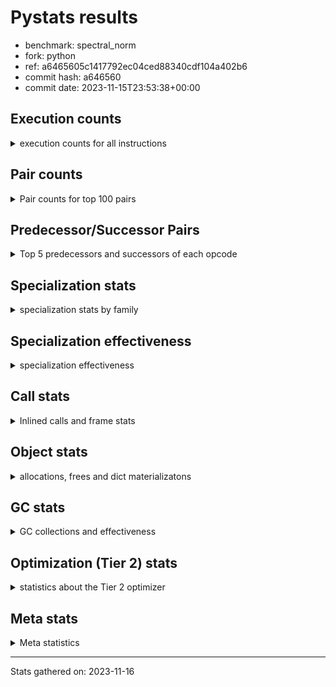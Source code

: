 
# Pystats results

- benchmark: spectral_norm
- fork: python
- ref: a6465605c1417792ec04ced88340cdf104a402b6
- commit hash: a646560
- commit date: 2023-11-15T23:53:38+00:00

## Execution counts

<details>
<summary> execution counts for all instructions </summary>

|Name | Count | Self | Cumulative | Miss ratio | 
|---|---:|---:|---:|---:|
| BINARY_OP_ADD_INT | 270,399,900 | 17.2% | 17.2% |  |
| LOAD_CONST | 216,530,160 | 13.8% | 31.0% |  |
| LOAD_FAST | 163,102,260 | 10.4% | 41.3% |  |
| LOAD_FAST_LOAD_FAST | 162,263,900 | 10.3% | 51.6% |  |
| BINARY_OP | 109,841,380 | 7.0% | 58.6% |  |
| FOR_ITER | 54,520,440 | 3.5% | 62.1% |  |
| RETURN_VALUE | 54,500,960 | 3.5% | 65.6% |  |
| STORE_FAST | 54,316,220 | 3.5% | 69.0% |  |
| STORE_FAST_STORE_FAST | 54,300,400 | 3.5% | 72.5% |  |
| UNPACK_SEQUENCE_TWO_TUPLE | 54,300,220 | 3.5% | 75.9% |  |
| RESUME_CHECK | 54,293,900 | 3.5% | 79.4% |  |
| CALL_PY_EXACT_ARGS | 54,293,800 | 3.5% | 82.8% | 0.0% |
| BINARY_OP_ADD_FLOAT | 54,100,720 | 3.4% | 86.3% | 0.8% |
| JUMP_BACKWARD | 54,091,160 | 3.4% | 89.7% |  |
| LOAD_GLOBAL_MODULE | 54,085,980 | 3.4% | 93.1% |  |
| BINARY_OP_MULTIPLY_INT | 54,079,980 | 3.4% | 96.6% |  |
| BINARY_OP_MULTIPLY_FLOAT | 52,463,760 | 3.3% | 99.9% | 0.0% |
| ENTER_EXECUTOR | 416,160 | 0.0% | 99.9% |  |
| LIST_APPEND | 416,000 | 0.0% | 100.0% |  |
| LOAD_GLOBAL_BUILTIN | 218,340 | 0.0% | 100.0% |  |
| CALL_BUILTIN_CLASS | 215,520 | 0.0% | 100.0% |  |
| GET_ITER | 212,940 | 0.0% | 100.0% |  |
| SWAP | 8,760 | 0.0% | 100.0% |  |
| FOR_ITER_RANGE | 6,860 | 0.0% | 100.0% |  |
| PUSH_NULL | 3,500 | 0.0% | 100.0% |  |
| BUILD_TUPLE | 3,100 | 0.0% | 100.0% |  |
| STORE_FAST_LOAD_FAST | 3,100 | 0.0% | 100.0% |  |
| BUILD_LIST | 2,940 | 0.0% | 100.0% |  |
| LOAD_FAST_AND_CLEAR | 2,780 | 0.0% | 100.0% |  |
| CALL_LEN | 2,760 | 0.0% | 100.0% |  |
| CALL | 960 | 0.0% | 100.0% |  |
| LOAD_GLOBAL | 800 | 0.0% | 100.0% |  |
| LOAD_DEREF | 240 | 0.0% | 100.0% |  |
| UNPACK_SEQUENCE | 200 | 0.0% | 100.0% |  |
| LOAD_ATTR_MODULE | 180 | 0.0% | 100.0% |  |
| CALL_FUNCTION_EX | 160 | 0.0% | 100.0% |  |
| RESUME | 140 | 0.0% | 100.0% |  |
| LOAD_ATTR | 120 | 0.0% | 100.0% |  |
| NOP | 80 | 0.0% | 100.0% |  |
| POP_TOP | 80 | 0.0% | 100.0% |  |
| CALL_INTRINSIC_1 | 80 | 0.0% | 100.0% |  |
| COPY | 80 | 0.0% | 100.0% |  |
| COPY_FREE_VARS | 80 | 0.0% | 100.0% |  |
| LIST_EXTEND | 80 | 0.0% | 100.0% |  |
| LOAD_FAST_CHECK | 80 | 0.0% | 100.0% |  |
| BINARY_OP_SUBTRACT_FLOAT | 60 | 0.0% | 100.0% |  |


</details>

## Pair counts

<details>
<summary> Pair counts for top 100 pairs </summary>

|Pair | Count | Self | Cumulative | 
|---|---:|---:|---:|
| BINARY_OP_ADD_INT LOAD_CONST | 108,159,960 | 6.9% | 6.9% |
| LOAD_CONST BINARY_OP_ADD_INT | 108,159,920 | 6.9% | 13.8% |
| LOAD_FAST_LOAD_FAST BINARY_OP_ADD_INT | 108,159,920 | 6.9% | 20.6% |
| UNPACK_SEQUENCE_TWO_TUPLE STORE_FAST_STORE_FAST | 54,300,220 | 3.5% | 24.1% |
| CALL_PY_EXACT_ARGS RESUME_CHECK | 54,293,720 | 3.5% | 27.5% |
| BINARY_OP_ADD_FLOAT STORE_FAST | 54,092,880 | 3.4% | 31.0% |
| STORE_FAST JUMP_BACKWARD | 54,090,740 | 3.4% | 34.4% |
| JUMP_BACKWARD FOR_ITER | 54,090,460 | 3.4% | 37.8% |
| FOR_ITER UNPACK_SEQUENCE_TWO_TUPLE | 54,090,280 | 3.4% | 41.3% |
| LOAD_CONST BINARY_OP | 54,080,080 | 3.4% | 44.7% |
| BINARY_OP RETURN_VALUE | 54,080,020 | 3.4% | 48.2% |
| RETURN_VALUE LOAD_FAST | 54,080,000 | 3.4% | 51.6% |
| BINARY_OP LOAD_FAST | 54,080,000 | 3.4% | 55.0% |
| LOAD_CONST LOAD_FAST_LOAD_FAST | 54,080,000 | 3.4% | 58.5% |
| STORE_FAST_STORE_FAST LOAD_FAST | 54,080,000 | 3.4% | 61.9% |
| BINARY_OP_ADD_INT BINARY_OP | 54,080,000 | 3.4% | 65.4% |
| BINARY_OP_ADD_INT LOAD_FAST_LOAD_FAST | 54,079,980 | 3.4% | 68.8% |
| BINARY_OP_MULTIPLY_INT LOAD_CONST | 54,079,980 | 3.4% | 72.2% |
| RESUME_CHECK LOAD_CONST | 54,079,980 | 3.4% | 75.7% |
| LOAD_FAST BINARY_OP_ADD_INT | 54,079,960 | 3.4% | 79.1% |
| BINARY_OP_ADD_INT BINARY_OP_MULTIPLY_INT | 54,079,960 | 3.4% | 82.5% |
| LOAD_GLOBAL_MODULE LOAD_FAST_LOAD_FAST | 54,079,960 | 3.4% | 86.0% |
| LOAD_FAST LOAD_GLOBAL_MODULE | 54,079,920 | 3.4% | 89.4% |
| LOAD_FAST_LOAD_FAST CALL_PY_EXACT_ARGS | 54,079,920 | 3.4% | 92.9% |
| LOAD_FAST BINARY_OP_MULTIPLY_FLOAT | 52,463,620 | 3.3% | 96.2% |
| BINARY_OP_MULTIPLY_FLOAT BINARY_OP_ADD_FLOAT | 52,456,020 | 3.3% | 99.5% |
| BINARY_OP BINARY_OP_ADD_FLOAT | 1,644,700 | 0.1% | 99.6% |
| LOAD_FAST BINARY_OP | 1,637,260 | 0.1% | 99.7% |
| RETURN_VALUE LIST_APPEND | 416,000 | 0.0% | 99.8% |
| FOR_ITER LOAD_FAST | 416,000 | 0.0% | 99.8% |
| LOAD_FAST RETURN_VALUE | 416,000 | 0.0% | 99.8% |
| LIST_APPEND ENTER_EXECUTOR | 415,660 | 0.0% | 99.8% |
| LOAD_GLOBAL_BUILTIN LOAD_FAST | 212,760 | 0.0% | 99.9% |
| CALL_BUILTIN_CLASS GET_ITER | 212,700 | 0.0% | 99.9% |
| LOAD_FAST CALL_BUILTIN_CLASS | 212,620 | 0.0% | 99.9% |
| GET_ITER FOR_ITER | 210,040 | 0.0% | 99.9% |
| LOAD_CONST STORE_FAST | 209,920 | 0.0% | 99.9% |
| STORE_FAST_STORE_FAST LOAD_CONST | 209,920 | 0.0% | 99.9% |
| STORE_FAST LOAD_GLOBAL_BUILTIN | 209,880 | 0.0% | 99.9% |
| RESUME_CHECK LOAD_FAST | 209,880 | 0.0% | 99.9% |
| LOAD_FAST UNPACK_SEQUENCE_TWO_TUPLE | 209,840 | 0.0% | 100.0% |
| ENTER_EXECUTOR CALL_PY_EXACT_ARGS | 206,820 | 0.0% | 100.0% |
| ENTER_EXECUTOR FOR_ITER | 206,080 | 0.0% | 100.0% |
| BINARY_OP BINARY_OP | 28,300 | 0.0% | 100.0% |
| LOAD_FAST_LOAD_FAST LOAD_FAST | 20,800 | 0.0% | 100.0% |
| FOR_ITER FOR_ITER | 13,840 | 0.0% | 100.0% |
| STORE_FAST LOAD_FAST_LOAD_FAST | 10,400 | 0.0% | 100.0% |
| STORE_FAST_STORE_FAST LOAD_FAST_LOAD_FAST | 10,400 | 0.0% | 100.0% |
| BINARY_OP STORE_FAST | 8,000 | 0.0% | 100.0% |
| BINARY_OP_ADD_FLOAT BINARY_OP | 7,840 | 0.0% | 100.0% |
| BINARY_OP_MULTIPLY_FLOAT BINARY_OP | 7,740 | 0.0% | 100.0% |
| LOAD_GLOBAL_BUILTIN LOAD_GLOBAL_BUILTIN | 5,480 | 0.0% | 100.0% |
| LOAD_GLOBAL_MODULE LOAD_GLOBAL_MODULE | 3,420 | 0.0% | 100.0% |
| ENTER_EXECUTOR FOR_ITER_RANGE | 3,260 | 0.0% | 100.0% |
| STORE_FAST RETURN_VALUE | 3,200 | 0.0% | 100.0% |
| SWAP STORE_FAST | 3,200 | 0.0% | 100.0% |
| FOR_ITER_RANGE SWAP | 3,200 | 0.0% | 100.0% |
| PUSH_NULL LOAD_FAST_LOAD_FAST | 3,100 | 0.0% | 100.0% |
| LOAD_FAST_LOAD_FAST BUILD_TUPLE | 3,100 | 0.0% | 100.0% |
| STORE_FAST_LOAD_FAST PUSH_NULL | 3,100 | 0.0% | 100.0% |
| FOR_ITER_RANGE STORE_FAST_LOAD_FAST | 3,080 | 0.0% | 100.0% |
| BUILD_TUPLE CALL_PY_EXACT_ARGS | 3,060 | 0.0% | 100.0% |
| GET_ITER LOAD_FAST_AND_CLEAR | 2,780 | 0.0% | 100.0% |
| BUILD_LIST SWAP | 2,780 | 0.0% | 100.0% |
| LOAD_FAST_AND_CLEAR SWAP | 2,780 | 0.0% | 100.0% |
| SWAP BUILD_LIST | 2,780 | 0.0% | 100.0% |
| RESUME_CHECK LOAD_GLOBAL_BUILTIN | 2,780 | 0.0% | 100.0% |
| SWAP FOR_ITER_RANGE | 2,760 | 0.0% | 100.0% |
| CALL_BUILTIN_CLASS CALL_LEN | 2,740 | 0.0% | 100.0% |
| CALL_LEN CALL_BUILTIN_CLASS | 2,740 | 0.0% | 100.0% |
| LOAD_GLOBAL_MODULE LOAD_FAST | 2,300 | 0.0% | 100.0% |
| LOAD_FAST CALL_PY_EXACT_ARGS | 2,240 | 0.0% | 100.0% |
| RETURN_VALUE RETURN_VALUE | 1,680 | 0.0% | 100.0% |
| RETURN_VALUE STORE_FAST | 1,600 | 0.0% | 100.0% |
| RETURN_VALUE CALL_PY_EXACT_ARGS | 1,560 | 0.0% | 100.0% |
| STORE_FAST LOAD_GLOBAL_MODULE | 1,140 | 0.0% | 100.0% |
| RESUME_CHECK LOAD_GLOBAL_MODULE | 1,140 | 0.0% | 100.0% |
| JUMP_BACKWARD FOR_ITER_RANGE | 660 | 0.0% | 100.0% |
| STORE_FAST ENTER_EXECUTOR | 460 | 0.0% | 100.0% |
| FOR_ITER_RANGE STORE_FAST | 420 | 0.0% | 100.0% |
| LIST_APPEND JUMP_BACKWARD | 340 | 0.0% | 100.0% |
| LOAD_FAST CALL | 280 | 0.0% | 100.0% |
| PUSH_NULL CALL | 240 | 0.0% | 100.0% |
| LOAD_GLOBAL LOAD_GLOBAL_MODULE | 240 | 0.0% | 100.0% |
| STORE_FAST LOAD_GLOBAL | 240 | 0.0% | 100.0% |
| LOAD_ATTR_MODULE PUSH_NULL | 180 | 0.0% | 100.0% |
| PUSH_NULL LOAD_FAST | 160 | 0.0% | 100.0% |
| CALL GET_ITER | 160 | 0.0% | 100.0% |
| LOAD_DEREF PUSH_NULL | 160 | 0.0% | 100.0% |
| LOAD_GLOBAL LOAD_FAST | 160 | 0.0% | 100.0% |
| LOAD_GLOBAL LOAD_GLOBAL_BUILTIN | 160 | 0.0% | 100.0% |
| BINARY_OP BINARY_OP_MULTIPLY_FLOAT | 140 | 0.0% | 100.0% |
| CALL CALL_PY_EXACT_ARGS | 140 | 0.0% | 100.0% |
| GET_ITER FOR_ITER_RANGE | 120 | 0.0% | 100.0% |
| CALL CALL | 120 | 0.0% | 100.0% |
| CALL CALL_BUILTIN_CLASS | 120 | 0.0% | 100.0% |
| FOR_ITER UNPACK_SEQUENCE | 120 | 0.0% | 100.0% |
| LOAD_GLOBAL_MODULE LOAD_ATTR_MODULE | 120 | 0.0% | 100.0% |
| BINARY_OP BINARY_OP_ADD_INT | 100 | 0.0% | 100.0% |
| CALL STORE_FAST | 100 | 0.0% | 100.0% |


</details>

## Predecessor/Successor Pairs

<details>
<summary> Top 5 predecessors and successors of each opcode </summary>

### GET_ITER

<details>
<summary> Successors and predecessors for GET_ITER </summary>

|Predecessors | Count | Percentage | 
|---|---:|---:|
| CALL_BUILTIN_CLASS | 212,700 | 99.9% |
| CALL | 160 | 0.1% |
| LOAD_FAST | 80 | 0.0% |

|Successors | Count | Percentage | 
|---|---:|---:|
| FOR_ITER | 210,040 | 98.6% |
| LOAD_FAST_AND_CLEAR | 2,780 | 1.3% |
| FOR_ITER_RANGE | 120 | 0.1% |


</details>

### NOP

<details>
<summary> Successors and predecessors for NOP </summary>

|Predecessors | Count | Percentage | 
|---|---:|---:|
| POP_TOP | 80 | 100.0% |

|Successors | Count | Percentage | 
|---|---:|---:|
| LOAD_DEREF | 80 | 100.0% |


</details>

### POP_TOP

<details>
<summary> Successors and predecessors for POP_TOP </summary>

|Predecessors | Count | Percentage | 
|---|---:|---:|
| CALL | 80 | 100.0% |

|Successors | Count | Percentage | 
|---|---:|---:|
| NOP | 80 | 100.0% |


</details>

### PUSH_NULL

<details>
<summary> Successors and predecessors for PUSH_NULL </summary>

|Predecessors | Count | Percentage | 
|---|---:|---:|
| STORE_FAST_LOAD_FAST | 3,100 | 88.6% |
| LOAD_ATTR_MODULE | 180 | 5.1% |
| LOAD_DEREF | 160 | 4.6% |
| LOAD_ATTR | 60 | 1.7% |

|Successors | Count | Percentage | 
|---|---:|---:|
| LOAD_FAST_LOAD_FAST | 3,100 | 88.6% |
| CALL | 240 | 6.9% |
| LOAD_FAST | 160 | 4.6% |


</details>

### RETURN_VALUE

<details>
<summary> Successors and predecessors for RETURN_VALUE </summary>

|Predecessors | Count | Percentage | 
|---|---:|---:|
| BINARY_OP | 54,080,020 | 99.2% |
| LOAD_FAST | 416,000 | 0.8% |
| STORE_FAST | 3,200 | 0.0% |
| RETURN_VALUE | 1,680 | 0.0% |
| BINARY_OP_SUBTRACT_FLOAT | 60 | 0.0% |

|Successors | Count | Percentage | 
|---|---:|---:|
| LOAD_FAST | 54,080,000 | 99.2% |
| LIST_APPEND | 416,000 | 0.8% |
| RETURN_VALUE | 1,680 | 0.0% |
| STORE_FAST | 1,600 | 0.0% |
| CALL_PY_EXACT_ARGS | 1,560 | 0.0% |


</details>

### BINARY_OP

<details>
<summary> Successors and predecessors for BINARY_OP </summary>

|Predecessors | Count | Percentage | 
|---|---:|---:|
| LOAD_CONST | 54,080,080 | 49.2% |
| BINARY_OP_ADD_INT | 54,080,000 | 49.2% |
| LOAD_FAST | 1,637,260 | 1.5% |
| BINARY_OP | 28,300 | 0.0% |
| BINARY_OP_ADD_FLOAT | 7,840 | 0.0% |

|Successors | Count | Percentage | 
|---|---:|---:|
| RETURN_VALUE | 54,080,020 | 49.2% |
| LOAD_FAST | 54,080,000 | 49.2% |
| BINARY_OP_ADD_FLOAT | 1,644,700 | 1.5% |
| BINARY_OP | 28,300 | 0.0% |
| STORE_FAST | 8,000 | 0.0% |


</details>

### BUILD_LIST

<details>
<summary> Successors and predecessors for BUILD_LIST </summary>

|Predecessors | Count | Percentage | 
|---|---:|---:|
| SWAP | 2,780 | 94.6% |
| LOAD_CONST | 80 | 2.7% |
| LOAD_FAST | 80 | 2.7% |

|Successors | Count | Percentage | 
|---|---:|---:|
| SWAP | 2,780 | 94.6% |
| LOAD_DEREF | 80 | 2.7% |
| LOAD_GLOBAL | 40 | 1.4% |
| LOAD_GLOBAL_MODULE | 40 | 1.4% |


</details>

### BUILD_TUPLE

<details>
<summary> Successors and predecessors for BUILD_TUPLE </summary>

|Predecessors | Count | Percentage | 
|---|---:|---:|
| LOAD_FAST_LOAD_FAST | 3,100 | 100.0% |

|Successors | Count | Percentage | 
|---|---:|---:|
| CALL_PY_EXACT_ARGS | 3,060 | 98.7% |
| CALL | 40 | 1.3% |


</details>

### CALL

<details>
<summary> Successors and predecessors for CALL </summary>

|Predecessors | Count | Percentage | 
|---|---:|---:|
| LOAD_FAST | 280 | 29.2% |
| PUSH_NULL | 240 | 25.0% |
| CALL | 120 | 12.5% |
| LOAD_FAST_CHECK | 80 | 8.3% |
| LOAD_FAST_LOAD_FAST | 80 | 8.3% |

|Successors | Count | Percentage | 
|---|---:|---:|
| GET_ITER | 160 | 16.7% |
| CALL_PY_EXACT_ARGS | 140 | 14.6% |
| CALL | 120 | 12.5% |
| CALL_BUILTIN_CLASS | 120 | 12.5% |
| STORE_FAST | 100 | 10.4% |


</details>

### CALL_FUNCTION_EX

<details>
<summary> Successors and predecessors for CALL_FUNCTION_EX </summary>

|Predecessors | Count | Percentage | 
|---|---:|---:|
| CALL_INTRINSIC_1 | 80 | 50.0% |
| LOAD_FAST | 80 | 50.0% |

|Successors | Count | Percentage | 
|---|---:|---:|
| COPY_FREE_VARS | 80 | 50.0% |
| RESUME_CHECK | 60 | 37.5% |
| RESUME | 20 | 12.5% |


</details>

### CALL_INTRINSIC_1

<details>
<summary> Successors and predecessors for CALL_INTRINSIC_1 </summary>

|Predecessors | Count | Percentage | 
|---|---:|---:|
| LIST_EXTEND | 80 | 100.0% |

|Successors | Count | Percentage | 
|---|---:|---:|
| CALL_FUNCTION_EX | 80 | 100.0% |


</details>

### COPY

<details>
<summary> Successors and predecessors for COPY </summary>

|Predecessors | Count | Percentage | 
|---|---:|---:|
| LOAD_CONST | 80 | 100.0% |

|Successors | Count | Percentage | 
|---|---:|---:|
| STORE_FAST_STORE_FAST | 80 | 100.0% |


</details>

### COPY_FREE_VARS

<details>
<summary> Successors and predecessors for COPY_FREE_VARS </summary>

|Predecessors | Count | Percentage | 
|---|---:|---:|
| CALL_FUNCTION_EX | 80 | 100.0% |

|Successors | Count | Percentage | 
|---|---:|---:|
| RESUME_CHECK | 60 | 75.0% |
| RESUME | 20 | 25.0% |


</details>

### ENTER_EXECUTOR

<details>
<summary> Successors and predecessors for ENTER_EXECUTOR </summary>

|Predecessors | Count | Percentage | 
|---|---:|---:|
| LIST_APPEND | 415,660 | 99.9% |
| STORE_FAST | 460 | 0.1% |
| JUMP_BACKWARD | 40 | 0.0% |

|Successors | Count | Percentage | 
|---|---:|---:|
| CALL_PY_EXACT_ARGS | 206,820 | 49.7% |
| FOR_ITER | 206,080 | 49.5% |
| FOR_ITER_RANGE | 3,260 | 0.8% |


</details>

### FOR_ITER

<details>
<summary> Successors and predecessors for FOR_ITER </summary>

|Predecessors | Count | Percentage | 
|---|---:|---:|
| JUMP_BACKWARD | 54,090,460 | 99.2% |
| GET_ITER | 210,040 | 0.4% |
| ENTER_EXECUTOR | 206,080 | 0.4% |
| FOR_ITER | 13,840 | 0.0% |
| SWAP | 20 | 0.0% |

|Successors | Count | Percentage | 
|---|---:|---:|
| UNPACK_SEQUENCE_TWO_TUPLE | 54,090,280 | 99.2% |
| LOAD_FAST | 416,000 | 0.8% |
| FOR_ITER | 13,840 | 0.0% |
| UNPACK_SEQUENCE | 120 | 0.0% |
| JUMP_BACKWARD | 80 | 0.0% |


</details>

### JUMP_BACKWARD

<details>
<summary> Successors and predecessors for JUMP_BACKWARD </summary>

|Predecessors | Count | Percentage | 
|---|---:|---:|
| STORE_FAST | 54,090,740 | 100.0% |
| LIST_APPEND | 340 | 0.0% |
| FOR_ITER | 80 | 0.0% |

|Successors | Count | Percentage | 
|---|---:|---:|
| FOR_ITER | 54,090,460 | 100.0% |
| FOR_ITER_RANGE | 660 | 0.0% |
| ENTER_EXECUTOR | 40 | 0.0% |


</details>

### LIST_APPEND

<details>
<summary> Successors and predecessors for LIST_APPEND </summary>

|Predecessors | Count | Percentage | 
|---|---:|---:|
| RETURN_VALUE | 416,000 | 100.0% |

|Successors | Count | Percentage | 
|---|---:|---:|
| ENTER_EXECUTOR | 415,660 | 99.9% |
| JUMP_BACKWARD | 340 | 0.1% |


</details>

### LIST_EXTEND

<details>
<summary> Successors and predecessors for LIST_EXTEND </summary>

|Predecessors | Count | Percentage | 
|---|---:|---:|
| LOAD_DEREF | 80 | 100.0% |

|Successors | Count | Percentage | 
|---|---:|---:|
| CALL_INTRINSIC_1 | 80 | 100.0% |


</details>

### LOAD_ATTR

<details>
<summary> Successors and predecessors for LOAD_ATTR </summary>

|Predecessors | Count | Percentage | 
|---|---:|---:|
| LOAD_GLOBAL | 60 | 50.0% |
| LOAD_GLOBAL_MODULE | 60 | 50.0% |

|Successors | Count | Percentage | 
|---|---:|---:|
| PUSH_NULL | 60 | 50.0% |
| LOAD_ATTR_MODULE | 60 | 50.0% |


</details>

### LOAD_CONST

<details>
<summary> Successors and predecessors for LOAD_CONST </summary>

|Predecessors | Count | Percentage | 
|---|---:|---:|
| BINARY_OP_ADD_INT | 108,159,960 | 50.0% |
| BINARY_OP_MULTIPLY_INT | 54,079,980 | 25.0% |
| RESUME_CHECK | 54,079,980 | 25.0% |
| STORE_FAST_STORE_FAST | 209,920 | 0.1% |
| STORE_FAST | 80 | 0.0% |

|Successors | Count | Percentage | 
|---|---:|---:|
| BINARY_OP_ADD_INT | 108,159,920 | 50.0% |
| BINARY_OP | 54,080,080 | 25.0% |
| LOAD_FAST_LOAD_FAST | 54,080,000 | 25.0% |
| STORE_FAST | 209,920 | 0.1% |
| BUILD_LIST | 80 | 0.0% |


</details>

### LOAD_DEREF

<details>
<summary> Successors and predecessors for LOAD_DEREF </summary>

|Predecessors | Count | Percentage | 
|---|---:|---:|
| NOP | 80 | 33.3% |
| BUILD_LIST | 80 | 33.3% |
| RESUME_CHECK | 60 | 25.0% |
| RESUME | 20 | 8.3% |

|Successors | Count | Percentage | 
|---|---:|---:|
| PUSH_NULL | 160 | 66.7% |
| LIST_EXTEND | 80 | 33.3% |


</details>

### LOAD_FAST

<details>
<summary> Successors and predecessors for LOAD_FAST </summary>

|Predecessors | Count | Percentage | 
|---|---:|---:|
| RETURN_VALUE | 54,080,000 | 33.2% |
| BINARY_OP | 54,080,000 | 33.2% |
| STORE_FAST_STORE_FAST | 54,080,000 | 33.2% |
| FOR_ITER | 416,000 | 0.3% |
| LOAD_GLOBAL_BUILTIN | 212,760 | 0.1% |

|Successors | Count | Percentage | 
|---|---:|---:|
| BINARY_OP_ADD_INT | 54,079,960 | 33.2% |
| LOAD_GLOBAL_MODULE | 54,079,920 | 33.2% |
| BINARY_OP_MULTIPLY_FLOAT | 52,463,620 | 32.2% |
| BINARY_OP | 1,637,260 | 1.0% |
| RETURN_VALUE | 416,000 | 0.3% |


</details>

### LOAD_FAST_AND_CLEAR

<details>
<summary> Successors and predecessors for LOAD_FAST_AND_CLEAR </summary>

|Predecessors | Count | Percentage | 
|---|---:|---:|
| GET_ITER | 2,780 | 100.0% |

|Successors | Count | Percentage | 
|---|---:|---:|
| SWAP | 2,780 | 100.0% |


</details>

### LOAD_FAST_CHECK

<details>
<summary> Successors and predecessors for LOAD_FAST_CHECK </summary>

|Predecessors | Count | Percentage | 
|---|---:|---:|
| LOAD_FAST | 80 | 100.0% |

|Successors | Count | Percentage | 
|---|---:|---:|
| CALL | 80 | 100.0% |


</details>

### LOAD_FAST_LOAD_FAST

<details>
<summary> Successors and predecessors for LOAD_FAST_LOAD_FAST </summary>

|Predecessors | Count | Percentage | 
|---|---:|---:|
| LOAD_CONST | 54,080,000 | 33.3% |
| BINARY_OP_ADD_INT | 54,079,980 | 33.3% |
| LOAD_GLOBAL_MODULE | 54,079,960 | 33.3% |
| STORE_FAST | 10,400 | 0.0% |
| STORE_FAST_STORE_FAST | 10,400 | 0.0% |

|Successors | Count | Percentage | 
|---|---:|---:|
| BINARY_OP_ADD_INT | 108,159,920 | 66.7% |
| CALL_PY_EXACT_ARGS | 54,079,920 | 33.3% |
| LOAD_FAST | 20,800 | 0.0% |
| BUILD_TUPLE | 3,100 | 0.0% |
| BINARY_OP | 80 | 0.0% |


</details>

### LOAD_GLOBAL

<details>
<summary> Successors and predecessors for LOAD_GLOBAL </summary>

|Predecessors | Count | Percentage | 
|---|---:|---:|
| STORE_FAST | 240 | 30.0% |
| LOAD_GLOBAL | 100 | 12.5% |
| LOAD_FAST | 80 | 10.0% |
| RESUME | 60 | 7.5% |
| LOAD_GLOBAL_MODULE | 60 | 7.5% |

|Successors | Count | Percentage | 
|---|---:|---:|
| LOAD_GLOBAL_MODULE | 240 | 30.0% |
| LOAD_FAST | 160 | 20.0% |
| LOAD_GLOBAL_BUILTIN | 160 | 20.0% |
| LOAD_GLOBAL | 100 | 12.5% |
| LOAD_ATTR | 60 | 7.5% |


</details>

### STORE_FAST

<details>
<summary> Successors and predecessors for STORE_FAST </summary>

|Predecessors | Count | Percentage | 
|---|---:|---:|
| BINARY_OP_ADD_FLOAT | 54,092,880 | 99.6% |
| LOAD_CONST | 209,920 | 0.4% |
| BINARY_OP | 8,000 | 0.0% |
| SWAP | 3,200 | 0.0% |
| RETURN_VALUE | 1,600 | 0.0% |

|Successors | Count | Percentage | 
|---|---:|---:|
| JUMP_BACKWARD | 54,090,740 | 99.6% |
| LOAD_GLOBAL_BUILTIN | 209,880 | 0.4% |
| LOAD_FAST_LOAD_FAST | 10,400 | 0.0% |
| RETURN_VALUE | 3,200 | 0.0% |
| LOAD_GLOBAL_MODULE | 1,140 | 0.0% |


</details>

### STORE_FAST_LOAD_FAST

<details>
<summary> Successors and predecessors for STORE_FAST_LOAD_FAST </summary>

|Predecessors | Count | Percentage | 
|---|---:|---:|
| FOR_ITER_RANGE | 3,080 | 99.4% |
| FOR_ITER | 20 | 0.6% |

|Successors | Count | Percentage | 
|---|---:|---:|
| PUSH_NULL | 3,100 | 100.0% |


</details>

### STORE_FAST_STORE_FAST

<details>
<summary> Successors and predecessors for STORE_FAST_STORE_FAST </summary>

|Predecessors | Count | Percentage | 
|---|---:|---:|
| UNPACK_SEQUENCE_TWO_TUPLE | 54,300,220 | 100.0% |
| UNPACK_SEQUENCE | 100 | 0.0% |
| COPY | 80 | 0.0% |

|Successors | Count | Percentage | 
|---|---:|---:|
| LOAD_FAST | 54,080,000 | 99.6% |
| LOAD_CONST | 209,920 | 0.4% |
| LOAD_FAST_LOAD_FAST | 10,400 | 0.0% |
| LOAD_GLOBAL | 40 | 0.0% |
| LOAD_GLOBAL_BUILTIN | 40 | 0.0% |


</details>

### SWAP

<details>
<summary> Successors and predecessors for SWAP </summary>

|Predecessors | Count | Percentage | 
|---|---:|---:|
| FOR_ITER_RANGE | 3,200 | 36.5% |
| BUILD_LIST | 2,780 | 31.7% |
| LOAD_FAST_AND_CLEAR | 2,780 | 31.7% |

|Successors | Count | Percentage | 
|---|---:|---:|
| STORE_FAST | 3,200 | 36.5% |
| BUILD_LIST | 2,780 | 31.7% |
| FOR_ITER_RANGE | 2,760 | 31.5% |
| FOR_ITER | 20 | 0.2% |


</details>

### UNPACK_SEQUENCE

<details>
<summary> Successors and predecessors for UNPACK_SEQUENCE </summary>

|Predecessors | Count | Percentage | 
|---|---:|---:|
| FOR_ITER | 120 | 60.0% |
| LOAD_FAST | 80 | 40.0% |

|Successors | Count | Percentage | 
|---|---:|---:|
| STORE_FAST_STORE_FAST | 100 | 50.0% |
| UNPACK_SEQUENCE_TWO_TUPLE | 100 | 50.0% |


</details>

### RESUME

<details>
<summary> Successors and predecessors for RESUME </summary>

|Predecessors | Count | Percentage | 
|---|---:|---:|
| CALL | 80 | 57.1% |
| CALL_FUNCTION_EX | 20 | 14.3% |
| COPY_FREE_VARS | 20 | 14.3% |
| CALL_PY_EXACT_ARGS | 20 | 14.3% |

|Successors | Count | Percentage | 
|---|---:|---:|
| LOAD_GLOBAL | 60 | 42.9% |
| LOAD_FAST | 40 | 28.6% |
| LOAD_CONST | 20 | 14.3% |
| LOAD_DEREF | 20 | 14.3% |


</details>

### BINARY_OP_ADD_FLOAT

<details>
<summary> Successors and predecessors for BINARY_OP_ADD_FLOAT </summary>

|Predecessors | Count | Percentage | 
|---|---:|---:|
| BINARY_OP_MULTIPLY_FLOAT | 52,456,020 | 97.0% |
| BINARY_OP | 1,644,700 | 3.0% |

|Successors | Count | Percentage | 
|---|---:|---:|
| STORE_FAST | 54,092,880 | 100.0% |
| BINARY_OP | 7,840 | 0.0% |


</details>

### BINARY_OP_ADD_INT

<details>
<summary> Successors and predecessors for BINARY_OP_ADD_INT </summary>

|Predecessors | Count | Percentage | 
|---|---:|---:|
| LOAD_CONST | 108,159,920 | 40.0% |
| LOAD_FAST_LOAD_FAST | 108,159,920 | 40.0% |
| LOAD_FAST | 54,079,960 | 20.0% |
| BINARY_OP | 100 | 0.0% |

|Successors | Count | Percentage | 
|---|---:|---:|
| LOAD_CONST | 108,159,960 | 40.0% |
| BINARY_OP | 54,080,000 | 20.0% |
| LOAD_FAST_LOAD_FAST | 54,079,980 | 20.0% |
| BINARY_OP_MULTIPLY_INT | 54,079,960 | 20.0% |


</details>

### BINARY_OP_MULTIPLY_FLOAT

<details>
<summary> Successors and predecessors for BINARY_OP_MULTIPLY_FLOAT </summary>

|Predecessors | Count | Percentage | 
|---|---:|---:|
| LOAD_FAST | 52,463,620 | 100.0% |
| BINARY_OP | 140 | 0.0% |

|Successors | Count | Percentage | 
|---|---:|---:|
| BINARY_OP_ADD_FLOAT | 52,456,020 | 100.0% |
| BINARY_OP | 7,740 | 0.0% |


</details>

### BINARY_OP_MULTIPLY_INT

<details>
<summary> Successors and predecessors for BINARY_OP_MULTIPLY_INT </summary>

|Predecessors | Count | Percentage | 
|---|---:|---:|
| BINARY_OP_ADD_INT | 54,079,960 | 100.0% |
| BINARY_OP | 20 | 0.0% |

|Successors | Count | Percentage | 
|---|---:|---:|
| LOAD_CONST | 54,079,980 | 100.0% |


</details>

### BINARY_OP_SUBTRACT_FLOAT

<details>
<summary> Successors and predecessors for BINARY_OP_SUBTRACT_FLOAT </summary>

|Predecessors | Count | Percentage | 
|---|---:|---:|
| LOAD_FAST | 40 | 66.7% |
| BINARY_OP | 20 | 33.3% |

|Successors | Count | Percentage | 
|---|---:|---:|
| RETURN_VALUE | 60 | 100.0% |


</details>

### CALL_BUILTIN_CLASS

<details>
<summary> Successors and predecessors for CALL_BUILTIN_CLASS </summary>

|Predecessors | Count | Percentage | 
|---|---:|---:|
| LOAD_FAST | 212,620 | 98.7% |
| CALL_LEN | 2,740 | 1.3% |
| CALL | 120 | 0.1% |
| LOAD_CONST | 40 | 0.0% |

|Successors | Count | Percentage | 
|---|---:|---:|
| GET_ITER | 212,700 | 98.7% |
| CALL_LEN | 2,740 | 1.3% |
| STORE_FAST | 60 | 0.0% |
| CALL | 20 | 0.0% |


</details>

### CALL_LEN

<details>
<summary> Successors and predecessors for CALL_LEN </summary>

|Predecessors | Count | Percentage | 
|---|---:|---:|
| CALL_BUILTIN_CLASS | 2,740 | 99.3% |
| CALL | 20 | 0.7% |

|Successors | Count | Percentage | 
|---|---:|---:|
| CALL_BUILTIN_CLASS | 2,740 | 99.3% |
| CALL | 20 | 0.7% |


</details>

### CALL_PY_EXACT_ARGS

<details>
<summary> Successors and predecessors for CALL_PY_EXACT_ARGS </summary>

|Predecessors | Count | Percentage | 
|---|---:|---:|
| LOAD_FAST_LOAD_FAST | 54,079,920 | 99.6% |
| ENTER_EXECUTOR | 206,820 | 0.4% |
| BUILD_TUPLE | 3,060 | 0.0% |
| LOAD_FAST | 2,240 | 0.0% |
| RETURN_VALUE | 1,560 | 0.0% |

|Successors | Count | Percentage | 
|---|---:|---:|
| RESUME_CHECK | 54,293,720 | 100.0% |
| CALL_PY_EXACT_ARGS | 60 | 0.0% |
| RESUME | 20 | 0.0% |


</details>

### FOR_ITER_RANGE

<details>
<summary> Successors and predecessors for FOR_ITER_RANGE </summary>

|Predecessors | Count | Percentage | 
|---|---:|---:|
| ENTER_EXECUTOR | 3,260 | 47.5% |
| SWAP | 2,760 | 40.2% |
| JUMP_BACKWARD | 660 | 9.6% |
| GET_ITER | 120 | 1.7% |
| FOR_ITER | 60 | 0.9% |

|Successors | Count | Percentage | 
|---|---:|---:|
| SWAP | 3,200 | 46.6% |
| STORE_FAST_LOAD_FAST | 3,080 | 44.9% |
| STORE_FAST | 420 | 6.1% |
| LOAD_CONST | 80 | 1.2% |
| LOAD_GLOBAL | 40 | 0.6% |


</details>

### LOAD_ATTR_MODULE

<details>
<summary> Successors and predecessors for LOAD_ATTR_MODULE </summary>

|Predecessors | Count | Percentage | 
|---|---:|---:|
| LOAD_GLOBAL_MODULE | 120 | 66.7% |
| LOAD_ATTR | 60 | 33.3% |

|Successors | Count | Percentage | 
|---|---:|---:|
| PUSH_NULL | 180 | 100.0% |


</details>

### LOAD_GLOBAL_BUILTIN

<details>
<summary> Successors and predecessors for LOAD_GLOBAL_BUILTIN </summary>

|Predecessors | Count | Percentage | 
|---|---:|---:|
| STORE_FAST | 209,880 | 96.1% |
| LOAD_GLOBAL_BUILTIN | 5,480 | 2.5% |
| RESUME_CHECK | 2,780 | 1.3% |
| LOAD_GLOBAL | 160 | 0.1% |
| STORE_FAST_STORE_FAST | 40 | 0.0% |

|Successors | Count | Percentage | 
|---|---:|---:|
| LOAD_FAST | 212,760 | 97.4% |
| LOAD_GLOBAL_BUILTIN | 5,480 | 2.5% |
| LOAD_CONST | 60 | 0.0% |
| LOAD_GLOBAL | 40 | 0.0% |


</details>

### LOAD_GLOBAL_MODULE

<details>
<summary> Successors and predecessors for LOAD_GLOBAL_MODULE </summary>

|Predecessors | Count | Percentage | 
|---|---:|---:|
| LOAD_FAST | 54,079,920 | 100.0% |
| LOAD_GLOBAL_MODULE | 3,420 | 0.0% |
| STORE_FAST | 1,140 | 0.0% |
| RESUME_CHECK | 1,140 | 0.0% |
| LOAD_GLOBAL | 240 | 0.0% |

|Successors | Count | Percentage | 
|---|---:|---:|
| LOAD_FAST_LOAD_FAST | 54,079,960 | 100.0% |
| LOAD_GLOBAL_MODULE | 3,420 | 0.0% |
| LOAD_FAST | 2,300 | 0.0% |
| LOAD_ATTR_MODULE | 120 | 0.0% |
| BINARY_OP | 60 | 0.0% |


</details>

### RESUME_CHECK

<details>
<summary> Successors and predecessors for RESUME_CHECK </summary>

|Predecessors | Count | Percentage | 
|---|---:|---:|
| CALL_PY_EXACT_ARGS | 54,293,720 | 100.0% |
| CALL | 60 | 0.0% |
| CALL_FUNCTION_EX | 60 | 0.0% |
| COPY_FREE_VARS | 60 | 0.0% |

|Successors | Count | Percentage | 
|---|---:|---:|
| LOAD_CONST | 54,079,980 | 99.6% |
| LOAD_FAST | 209,880 | 0.4% |
| LOAD_GLOBAL_BUILTIN | 2,780 | 0.0% |
| LOAD_GLOBAL_MODULE | 1,140 | 0.0% |
| LOAD_DEREF | 60 | 0.0% |


</details>

### UNPACK_SEQUENCE_TWO_TUPLE

<details>
<summary> Successors and predecessors for UNPACK_SEQUENCE_TWO_TUPLE </summary>

|Predecessors | Count | Percentage | 
|---|---:|---:|
| FOR_ITER | 54,090,280 | 99.6% |
| LOAD_FAST | 209,840 | 0.4% |
| UNPACK_SEQUENCE | 100 | 0.0% |

|Successors | Count | Percentage | 
|---|---:|---:|
| STORE_FAST_STORE_FAST | 54,300,220 | 100.0% |


</details>


</details>

## Specialization stats

<details>
<summary> specialization stats by family </summary>

### BINARY_OP

<details>
<summary> specialization stats for BINARY_OP family </summary>

|Kind | Count | Ratio | 
|---|---:|---:|
|     deferred | 109,797,340 | 20.3% |
|          hit | 430,625,160 | 79.6% |
|         miss | 419,260 | 0.1% |

| | Count | Ratio | 
|---|---:|---:|
| Success | 8,200 | 18.6% |
| Failure | 35,840 | 81.4% |

|Failure kind | Count | Ratio | 
|---|---:|---:|
| floor divide | 13,400 | 37.4% |
| true divide different types | 13,400 | 37.4% |
| add different types | 7,840 | 21.9% |
| multiply different types | 1,200 | 3.3% |


</details>

### CALL

<details>
<summary> specialization stats for CALL family </summary>

|Kind | Count | Ratio | 
|---|---:|---:|
|     deferred | 540 | 0.0% |
|          hit | 54,508,380 | 100.0% |
|         miss | 3,700 | 0.0% |

| | Count | Ratio | 
|---|---:|---:|
| Success | 340 | 81.0% |
| Failure | 80 | 19.0% |

|Failure kind | Count | Ratio | 
|---|---:|---:|
| cfunc noargs | 60 | 75.0% |
| class no vectorcall | 20 | 25.0% |


</details>

### FOR_ITER

<details>
<summary> specialization stats for FOR_ITER family </summary>

|Kind | Count | Ratio | 
|---|---:|---:|
|     deferred | 54,506,540 | 100.0% |
|          hit | 6,860 | 0.0% |

| | Count | Ratio | 
|---|---:|---:|
| Success | 60 | 0.4% |
| Failure | 13,840 | 99.6% |

|Failure kind | Count | Ratio | 
|---|---:|---:|
| enumerate | 13,680 | 98.8% |
| zip | 160 | 1.2% |


</details>

### LOAD_ATTR

<details>
<summary> specialization stats for LOAD_ATTR family </summary>

|Kind | Count | Ratio | 
|---|---:|---:|
|     deferred | 60 | 20.0% |
|          hit | 180 | 60.0% |

| | Count | Ratio | 
|---|---:|---:|
| Success | 60 | 100.0% |
| Failure | 0 | 0.0% |


</details>

### LOAD_GLOBAL

<details>
<summary> specialization stats for LOAD_GLOBAL family </summary>

|Kind | Count | Ratio | 
|---|---:|---:|
|     deferred | 400 | 0.0% |
|          hit | 54,304,320 | 100.0% |

| | Count | Ratio | 
|---|---:|---:|
| Success | 400 | 100.0% |
| Failure | 0 | 0.0% |


</details>

### UNPACK_SEQUENCE

<details>
<summary> specialization stats for UNPACK_SEQUENCE family </summary>

|Kind | Count | Ratio | 
|---|---:|---:|
|     deferred | 100 | 0.0% |
|          hit | 54,300,220 | 100.0% |

| | Count | Ratio | 
|---|---:|---:|
| Success | 100 | 100.0% |
| Failure | 0 | 0.0% |


</details>


</details>

## Specialization effectiveness

<details>
<summary> specialization effectiveness </summary>

|Instructions | Count | Ratio | 
|---|---:|---:|
| Basic | 760,175,440 | 48.3% |
| Not specialized | 164,363,900 | 10.4% |
| Specialized hits | 648,039,020 | 41.2% |
| Specialized misses | 422,960 | 0.0% |

### Deferred by instruction

<details>
<summary> deferred by instruction </summary>

|Name | Count | Ratio | 
|---|---:|---:|
| BINARY_OP | 109,797,340 | 66.8% |
| FOR_ITER | 54,506,540 | 33.2% |
| CALL | 540 | 0.0% |
| LOAD_GLOBAL | 400 | 0.0% |
| UNPACK_SEQUENCE | 100 | 0.0% |
| LOAD_ATTR | 60 | 0.0% |
| BINARY_SLICE | 0 | 0.0% |
| STORE_SLICE | 0 | 0.0% |
| BINARY_OP_INPLACE_ADD_UNICODE | 0 | 0.0% |
| BINARY_SUBSCR | 0 | 0.0% |


</details>

### Misses by instruction

<details>
<summary> misses by instruction </summary>

|Name | Count | Ratio | 
|---|---:|---:|
| BINARY_OP_ADD_FLOAT | 416,080 | 98.4% |
| CALL_PY_EXACT_ARGS | 3,700 | 0.9% |
| BINARY_OP_MULTIPLY_FLOAT | 3,180 | 0.8% |
| GET_ITER | 0 | 0.0% |
| NOP | 0 | 0.0% |
| POP_TOP | 0 | 0.0% |
| PUSH_NULL | 0 | 0.0% |
| RETURN_VALUE | 0 | 0.0% |
| BUILD_LIST | 0 | 0.0% |
| BUILD_TUPLE | 0 | 0.0% |


</details>


</details>

## Call stats

<details>
<summary> Inlined calls and frame stats </summary>

| | Count | Ratio | 
|---|---:|---:|
| Calls to PyEval_EvalDefault | 0 | 0.0% |
| Calls to Python functions inlined | 54,294,040 | 100.0% |
| Calls via PyEval_EvalFrame (total) | 0 | 0.0% |
| Calls via PyEval_EvalFrame (vector) | 0 | 0.0% |
| Calls via PyEval_EvalFrame (generator) | 0 | 0.0% |
| Calls via PyEval_EvalFrame (legacy) | 0 | 0.0% |
| Calls via PyEval_EvalFrame (function vectorcall) | 0 | 0.0% |
| Calls via PyEval_EvalFrame (build class) | 0 | 0.0% |
| Calls via PyEval_EvalFrame (slot) | 0 | 0.0% |
| Calls via PyEval_EvalFrame (function ex) | 160 | 0.0% |
| Calls via PyEval_EvalFrame (api) | 0 | 0.0% |
| Calls via PyEval_EvalFrame (method) | 0 | 0.0% |
| Frame objects created | 0 | 0.0% |
| Frames pushed | 54,497,020 | 100.4% |


</details>

## Object stats

<details>
<summary> allocations, frees and dict materializatons </summary>

| | Count | Ratio | 
|---|---:|---:|
| Allocations from freelist | 56,733,460 | 20.9% |
| Frees to freelist | 56,736,720 |  |
| Allocations | 214,503,760 | 79.1% |
| Allocations to 512 bytes | 214,500,440 | 79.1% |
| Allocations to 4 kbytes | 3,320 | 0.0% |
| Allocations over 4 kbytes | 0 | 0.0% |
| Frees | 214,503,580 |  |
| New values | 0 |  |
| Interpreter increfs | 324,794,880 | 75.0% |
| Interpreter decrefs | 648,870,780 | 92.2% |
| Increfs | 108,080,840 | 25.0% |
| Decrefs | 55,238,600 | 7.8% |
| Materialize dict (on request) | 0 |  |
| Materialize dict (new key) | 0 |  |
| Materialize dict (too big) | 0 |  |
| Materialize dict (str subclass) | 0 |  |
| Dematerialize dict | 0 |  |
| Method cache hits | 31 |  |
| Method cache misses | 29 |  |
| Method cache collisions | 29 |  |
| Method cache dunder hits | 0 |  |
| Method cache dunder misses | 0 |  |


</details>

## GC stats

<details>
<summary> GC collections and effectiveness </summary>

|Generation | Collections | Objects collected | Object visits | 
|---:|---:|---:|---:|
| 0 | 0 | 0 | 0 |
| 1 | 0 | 0 | 0 |
| 2 | 0 | 0 | 0 |


</details>

## Optimization (Tier 2) stats

<details>
<summary> statistics about the Tier 2 optimizer </summary>

| | Count | Ratio | 
|---|---:|---:|
| Optimization attempts | 26,580 |  |
| Traces created | 40 | 0.2% |
| Trace stack overflow | 0 | 0.0% |
| Trace stack underflow | 0 | 0.0% |
| Trace too long | 20 | 0.1% |
| Trace too short | 26,540 | 99.8% |
| Inner loop found | 0 | 0.0% |
| Recursive call | 0 | 0.0% |
| Traces executed | 416,160 |  |
| Uops executed | 11,175,980 | 26.86 |

### Trace length histogram

<details>
<summary> trace length histogram </summary>

|Range | Count | Ratio | 
|---|---:|---:|
| <= 1 | 0 | 0.0% |
| <= 2 | 0 | 0.0% |
| <= 4 | 0 | 0.0% |
| <= 8 | 0 | 0.0% |
| <= 16 | 0 | 0.0% |
| <= 32 | 0 | 0.0% |
| <= 64 | 20 | 50.0% |
| <= 128 | 20 | 50.0% |


</details>

### Optimized trace length histogram

<details>
<summary> optimized trace length histogram </summary>

|Range | Count | Ratio | 
|---|---:|---:|
| <= 1 | 0 | 0.0% |
| <= 2 | 0 | 0.0% |
| <= 4 | 0 | 0.0% |
| <= 8 | 0 | 0.0% |
| <= 16 | 0 | 0.0% |
| <= 32 | 0 | 0.0% |
| <= 64 | 20 | 50.0% |
| <= 128 | 20 | 50.0% |


</details>

### Trace run length histogram

<details>
<summary> trace run length histogram </summary>

|Range | Count | Ratio | 
|---|---:|---:|
| <= 1 | 0 | 0.0% |
| <= 2 | 0 | 0.0% |
| <= 4 | 3,260 | 0.8% |
| <= 8 | 0 | 0.0% |
| <= 16 | 206,400 | 49.6% |
| <= 32 | 0 | 0.0% |
| <= 64 | 206,080 | 49.5% |
| <= 128 | 420 | 0.1% |


</details>

### Uop execution stats

<details>
<summary> uop execution stats </summary>

|Name | Count | Self | Cumulative | Miss ratio | 
|---|---:|---:|---:|---:|
| _SET_IP | 1,657,480 | 14.8% | 14.8% |  |
| LOAD_FAST | 1,652,120 | 14.8% | 29.6% |  |
| _CHECK_VALIDITY | 1,240,480 | 11.1% | 40.7% |  |
| STORE_FAST | 1,031,560 | 9.2% | 49.9% |  |
| _GUARD_NOT_EXHAUSTED_RANGE | 416,580 | 3.7% | 53.7% | 0.8% |
| _ITER_CHECK_RANGE | 416,580 | 3.7% | 57.4% |  |
| _CHECK_FUNCTION_EXACT_ARGS | 413,740 | 3.7% | 61.1% | 50.0% |
| _CHECK_PEP_523 | 413,740 | 3.7% | 64.8% |  |
| _ITER_NEXT_RANGE | 413,320 | 3.7% | 68.5% |  |
| PUSH_NULL | 412,900 | 3.7% | 72.2% |  |
| BUILD_TUPLE | 412,900 | 3.7% | 75.9% |  |
| _GUARD_GLOBALS_VERSION | 209,440 | 1.9% | 77.8% |  |
| _GUARD_BUILTINS_VERSION | 207,340 | 1.9% | 79.6% |  |
| _LOAD_GLOBAL_BUILTINS | 207,340 | 1.9% | 81.5% |  |
| CALL_BUILTIN_CLASS | 206,920 | 1.9% | 83.3% |  |
| RESUME_CHECK | 206,920 | 1.9% | 85.2% |  |
| _CHECK_STACK_SPACE | 206,920 | 1.9% | 87.0% |  |
| _INIT_CALL_PY_EXACT_ARGS | 206,920 | 1.9% | 88.9% |  |
| _PUSH_FRAME | 206,920 | 1.9% | 90.7% |  |
| _SAVE_RETURN_OFFSET | 206,920 | 1.9% | 92.6% |  |
| GET_ITER | 206,500 | 1.8% | 94.4% |  |
| LOAD_CONST | 206,080 | 1.8% | 96.3% |  |
| UNPACK_SEQUENCE_TWO_TUPLE | 206,080 | 1.8% | 98.1% |  |
| _EXIT_TRACE | 206,080 | 1.8% | 100.0% |  |
| _LOAD_GLOBAL_MODULE | 2,100 | 0.0% | 100.0% |  |
| SWAP | 840 | 0.0% | 100.0% |  |
| BUILD_LIST | 420 | 0.0% | 100.0% |  |
| LOAD_FAST_AND_CLEAR | 420 | 0.0% | 100.0% |  |
| CALL_LEN | 420 | 0.0% | 100.0% |  |


</details>

### Unsupported opcodes

<details>
<summary> unsupported opcodes </summary>

|Opcode | Count | 
|---|---:|
| FOR_ITER | 26,560 |


</details>


</details>

## Meta stats

<details>
<summary> Meta statistics </summary>

| | Count | 
|---|---:|
| Number of data files | 20 |


</details>

---
Stats gathered on: 2023-11-16
